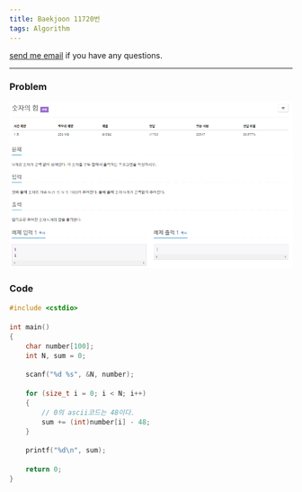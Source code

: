 ```yaml
---
title: Baekjoon 11720번
tags: Algorithm
---
```


[send me email](mailto:jewel7492@gmail.com) if you have any questions.

<!--more-->

---
### Problem  
   
![그림1](/assets/Baekjoon/11720/1.PNG)  

### Code  
```cpp
#include <cstdio>

int main()
{
    char number[100];
    int N, sum = 0;

    scanf("%d %s", &N, number);

    for (size_t i = 0; i < N; i++)
    {
        // 0의 ascii코드는 48이다.
        sum += (int)number[i] - 48;
    }

    printf("%d\n", sum);

    return 0;
}
```